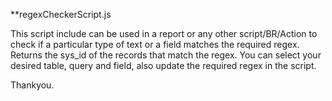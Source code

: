 **regexCheckerScript.js

This script include can be used in a report or any other script/BR/Action to check if a particular type of text or a field matches the required regex. 
Returns the sys_id of the records that match the regex. You can select your desired table, query and field, also update the required regex in the script. 

Thankyou.
